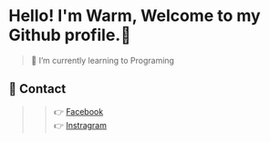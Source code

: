 # Hello! I'm Warm, Welcome to my Github profile.👋
  >🌱 I’m currently learning to Programing

## 💬 Contact
>>👉 [Facebook](https://www.facebook.com/wawarmm/)<br>
>👉 [Instragram](https://www.instagram.com/wawarmm/)<br>



<!--
**Mineney/Mineney** is a ✨ _special_ ✨ repository because its `README.md` (this file) appears on your GitHub profile.

Here are some ideas to get you started:

- 🔭 I’m currently working on ...
- 🌱 I’m currently learning ...
- 👯 I’m looking to collaborate on ...
- 🤔 I’m looking for help with ...
- 💬 Ask me about ...
- 📫 How to reach me: ...
- 😄 Pronouns: ...
- ⚡ Fun fact: ...
-->
